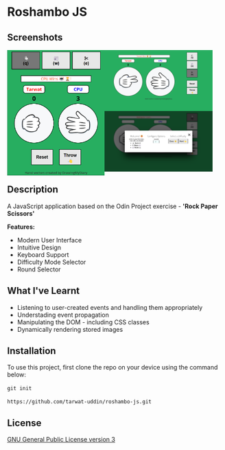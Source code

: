 # Roshambo JS

## Screenshots

<img src="./public/images/screenshots/screenshots-2.png" width="45%" align="left" />
<img src="./public/images/screenshots/screenshots-0.png" width="50%" align="center" />
<img src="./public/images/screenshots/screenshots-1.png" width="50%" align="center" /> 

## Description

A JavaScript application based on the Odin Project exercise - **'Rock Paper Scissors'**

**Features:**

- Modern User Interface
- Intuitive Design
- Keyboard Support
- Difficulty Mode Selector
- Round Selector

## What I've Learnt

- Listening to user-created events and handling them appropriately
- Understading event propagation
- Manipulating the DOM - including CSS classes
- Dynamically rendering stored images

## Installation

To use this project, first clone the repo on your device using the command below:

`git init`

`https://github.com/tarwat-uddin/roshambo-js.git`

## License

[GNU General Public License version 3](https://opensource.org/licenses/GPL-3.0)

